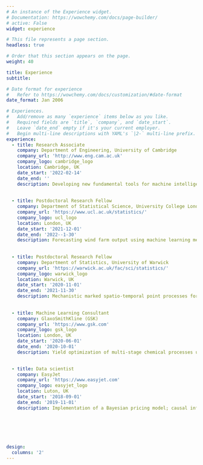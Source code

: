 ```yaml
---
# An instance of the Experience widget.
# Documentation: https://wowchemy.com/docs/page-builder/
# active: False
widget: experience

# This file represents a page section.
headless: true

# Order that this section appears on the page.
weight: 40

title: Experience
subtitle:

# Date format for experience
#   Refer to https://wowchemy.com/docs/customization/#date-format
date_format: Jan 2006

# Experiences.
#   Add/remove as many `experience` items below as you like.
#   Required fields are `title`, `company`, and `date_start`.
#   Leave `date_end` empty if it's your current employer.
#   Begin multi-line descriptions with YAML's `|2-` multi-line prefix.
experience:
  - title: Research Associate
    company: Department of Engineering, University of Cambridge
    company_url: 'http://www.eng.cam.ac.uk'
    company_logo: cambridge_logo
    location: Cambridge, UK
    date_start: '2022-02-14'
    date_end: ''
    description: Developing new fundamental tools for machine intelligence and machine learning.
    
  
  - title: Postdoctoral Research Fellow
    company: Department of Statistical Science, University College London
    company_url: 'https://www.ucl.ac.uk/statistics/'
    company_logo: ucl_logo
    location: London, UK
    date_start: '2021-12-01'
    date_end: '2022--1-30'
    description: Forecasting wind farm output using machine learning methods.
    
    
  - title: Postdoctoral Research Fellow
    company: Department of Statistics, University of Warwick
    company_url: 'https://warwick.ac.uk/fac/sci/statistics/'
    company_logo: warwick_logo
    location: Warwick, UK
    date_start: '2020-11-01'
    date_end: '2021-11-30'
    description: Mechanistic marked spatio-temporal point processes for large-scale data-analytic applications.
    
    
  - title: Machine Learning Consultant
    company: GlaxoSmithKline (GSK)
    company_url: 'https://www.gsk.com'
    company_logo: gsk_logo
    location: London, UK
    date_start: '2020-06-01'
    date_end: '2020-10-01'
    description: Yield optimization of multi-stage chemical processes used for medicine production via machine learning techniques.

        
  - title: Data scientist
    company: EasyJet
    company_url: 'https://www.easyjet.com'
    company_logo: easyjet_logo
    location: Luton, UK
    date_start: '2018-09-01'
    date_end: '2019-11-01'
    description: Implementation of a Bayesian pricing model; causal inference using machine learning algorithms; multi-echelon inventory optimization.
    
    
   
    
    

design:
  columns: '2'
---
```


